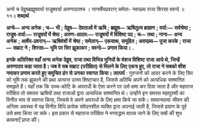  

अन्ये च देवॢषब्रह्मॢषवर्या राजॢषवर्या अरुणादयश्च । नानार्षेयप्रवरान् समेता- नवयच्र्य राजा शिरसा ववन्दे ॥ ११॥ **शब्दार्थ** 

**अन्ये—** **अन्य अनेक** **; च—** **भी** **; देवॢष—** **देवताओं में ऋषि** **; ब्रह्मॢष—** **ऋषितुल्य ब्राह्मण** **; वर्या:—** **सर्वश्रेष्ठ** **; राजॢष-वर्या:—** **राजॢषयों में श्रेष्ठ** **; अरुण-आदय:—** **राजॢषयों में विशिष्ट पद** **; च—** **तथा** **; नाना—** **अन्य अनेक** **; आर्षेय-प्रवरान्—** **ऋषिवंशों में** **श्रेष्ठ** **; समेतान्—** **एकसाथ, समूहित** **; अवयच्र्य—** **पूजा करके** **; राजा—** **सम्राट ने** **; शिरसा—** **भूमि पर सिर झुकाकर** **; ववन्दे—** **प्रणाम किया।** **.** 

**इनके अतिरिक्त वहाँ अन्य अनेक देवॢष, राजा तथा विभिन्न मुनियों के वंशज विशिष्ट राजा** **आये थे, जिन्हें अरुणादय कहा जाता है। जब वे सब सम्राट (परीक्षित) से मिलने के लिए** **एकत्र हुए, तो राजा ने सबको शीश नमाकर प्रणाम करते हुए समुचित ढंग से उनका स्वागत** **किया।** **तात्पर्य** : गुरुजनों को आदर करने के लिए सिर को भूमि तक झुकाने की प्रथा अत्यन्त उत्तम शिष्टाचार है, जिससे अतिथि अपने को अत्यधिक सश्मानित समझते हैं। यहाँ तक कि उच्च-कोटि के अपराधी के ऐसा करने पर उसे क्षमा कर दिया जाता है और महाराज परीक्षित तो समस्त ऋषियों तथा राजाओं द्वारा अत्यधिक सश्मानित थे। उन्होंने इन समस्त महापुरुषों का विनीत भाव से स्वागत किया, जिससे वे अपने अपराधों के लिए क्षमा किये जा सकें। सामान्यतया जीवन की अन्तिम अवस्था में यह विनीत विधि प्रत्येक संवेदनशील व्यक्ति द्वारा अपनाई जाती है, जिससे प्रयाण के पूर्व उसे क्षमा किया जा सके। इस प्रकार से महाराज परीक्षित ने भगवद्धाम वापस जाने के लिए सबों की शुभ कामनाएँ प्राप्त कीं। 